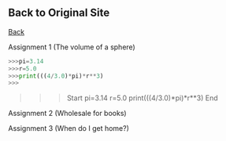 ## Back to Original Site

[Back](index.md)

Assignment 1 (The volume of a sphere)

```python
>>>pi=3.14
>>>r=5.0
>>>print(((4/3.0)*pi)*r**3)
>>> 
```
>>>Start
>>>pi=3.14
>>>r=5.0
>>>print(((4/3.0)*pi)*r**3)
>>>End

Assignment 2 (Wholesale for books)


Assignment 3 (When do I get home?)

